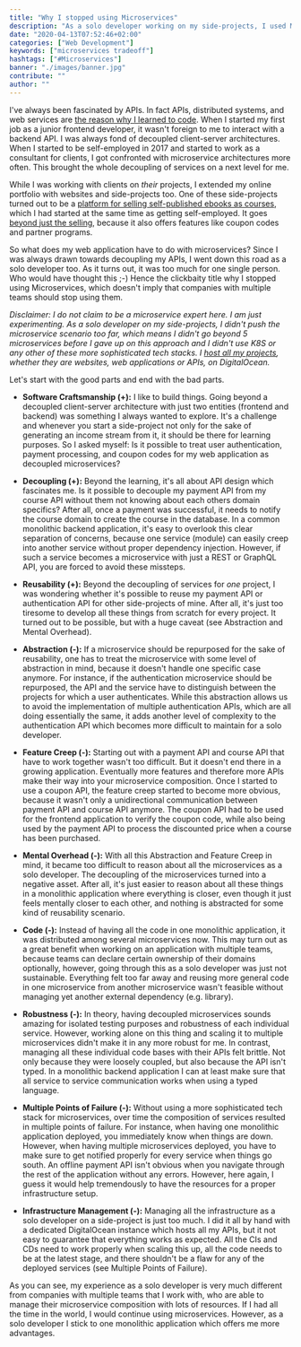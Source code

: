 ```yaml
---
title: "Why I stopped using Microservices"
description: "As a solo developer working on my side-projects, I used Microservices for my last project. It didn't turn out well and here is why ..."
date: "2020-04-13T07:52:46+02:00"
categories: ["Web Development"]
keywords: ["microservices tradeoff"]
hashtags: ["#Microservices"]
banner: "./images/banner.jpg"
contribute: ""
author: ""
---
```


<Sponsorship />

I've always been fascinated by APIs. In fact APIs, distributed systems, and web services are [the reason why I learned to code](/what-is-an-api-javascript/). When I started my first job as a junior frontend developer, it wasn't foreign to me to interact with a backend API. I was always fond of decoupled client-server architectures. When I started to be self-employed in 2017 and started to work as a consultant for clients, I got confronted with microservice architectures more often. This brought the whole decoupling of services on a next level for me.

While I was working with clients on *their* projects, I extended my online portfolio with websites and side-projects too. One of these side-projects turned out to be a [platform for selling self-published ebooks as courses](https://courses.robinwieruch.de/), which I had started at the same time as getting self-employed. It goes [beyond just the selling](https://twitter.com/rwieruch/status/1243209627707346944), because it also offers features like coupon codes and partner programs.

So what does my web application have to do with microservices? Since I was always drawn towards decoupling my APIs, I went down this road as a solo developer too. As it turns out, it was too much for one single person. Who would have thought this ;-) Hence the clickbaity title why I stopped using Microservices, which doesn't imply that companies with multiple teams should stop using them.

*Disclaimer: I do not claim to be a microservice expert here. I am just experimenting. As a solo developer on my side-projects, I didn't push the microservice scenario too far, which means I didn't go beyond 5 microservices before I gave up on this approach and I didn't use K8S or any other of these more sophisticated tech stacks. I [host all my projects](/deploy-applications-digital-ocean/), whether they are websites, web applications or APIs, on DigitalOcean.*

Let's start with the good parts and end with the bad parts.

* **Software Craftsmanship (+):** I like to build things. Going beyond a decoupled client-server architecture with just two entities (frontend and backend) was something I always wanted to explore. It's a challenge and whenever you start a side-project not only for the sake of generating an income stream from it, it should be there for learning purposes. So I asked myself: Is it possible to treat user authentication, payment processing, and coupon codes for my web application as decoupled microservices?

* **Decoupling (+):** Beyond the learning, it's all about API design which fascinates me. Is it possible to decouple my payment API from my course API without them not knowing about each others domain specifics? After all, once a payment was successful, it needs to notify the course domain to create the course in the database. In a common monolithic backend application, it's easy to overlook this clear separation of concerns, because one service (module) can easily creep into another service without proper dependency injection. However, if such a service becomes a microservice with just a REST or GraphQL API, you are forced to avoid these missteps.

* **Reusability (+):** Beyond the decoupling of services for *one* project, I was wondering whether it's possible to reuse my payment API or authentication API for other side-projects of mine. After all, it's just too tiresome to develop all these things from scratch for every project. It turned out to be possible, but with a huge caveat (see Abstraction and Mental Overhead).

* **Abstraction (-):** If a microservice should be repurposed for the sake of reusability, one has to treat the microservice with some level of abstraction in mind, because it doesn't handle one specific case anymore. For instance, if the authentication microservice should be repurposed, the API and the service have to distinguish between the projects for which a user authenticates. While this abstraction allows us to avoid the implementation of multiple authentication APIs, which are all doing essentially the same, it adds another level of complexity to the authentication API which becomes more difficult to maintain for a solo developer.

* **Feature Creep (-):** Starting out with a payment API and course API that have to work together wasn't too difficult. But it doesn't end there in a growing application. Eventually more features and therefore more APIs make their way into your microservice composition. Once I started to use a coupon API, the feature creep started to become more obvious, because it wasn't only a unidirectional communication between payment API and course API anymore. The coupon API had to be used for the frontend application to verify the coupon code, while also being used by the payment API to process the discounted price when a course has been purchased.

* **Mental Overhead (-):** With all this Abstraction and Feature Creep in mind, it became too difficult to reason about all the microservices as a solo developer. The decoupling of the microservices turned into a negative asset. After all, it's just easier to reason about all these things in a monolithic application where everything is closer, even though it just feels mentally closer to each other, and nothing is abstracted for some kind of reusability scenario.

* **Code (-):** Instead of having all the code in one monolithic application, it was distributed among several microservices now. This may turn out as a great benefit when working on an application with multiple teams, because teams can declare certain ownership of their domains optionally, however, going through this as a solo developer was just not sustainable. Everything felt too far away and reusing more general code in one microservice from another microservice wasn't feasible without managing yet another external dependency (e.g. library).

* **Robustness (-):** In theory, having decoupled microservices sounds amazing for isolated testing purposes and robustness of each individual service. However, working alone on this thing and scaling it to multiple microservices didn't make it in any more robust for me. In contrast, managing all these individual code bases with their APIs felt brittle. Not only because they were loosely coupled, but also because the API isn't typed. In a monolithic backend application I can at least make sure that all service to service communication works when using a typed language.

* **Multiple Points of Failure (-):** Without using a more sophisticated tech stack for microservices, over time the composition of services resulted in multiple points of failure. For instance, when having one monolithic application deployed, you immediately know when things are down. However, when having multiple microservices deployed, you have to make sure to get notified properly for every service when things go south. An offline payment API isn't obvious when you navigate through the rest of the application without any errors. However, here again, I guess it would help tremendously to have the resources for a proper infrastructure setup.

* **Infrastructure Management (-):** Managing all the infrastructure as a solo developer on a side-project is just too much. I did it all by hand with a dedicated DigitalOcean instance which hosts all my APIs, but it not easy to guarantee that everything works as expected. All the CIs and CDs need to work properly when scaling this up, all the code needs to be at the latest stage, and there shouldn't be a flaw for any of the deployed services (see Multiple Points of Failure).

<Divider />

As you can see, my experience as a solo developer is very much different from companies with multiple teams that I work with, who are able to manage their microservice composition with lots of resources. If I had all the time in the world, I would continue using microservices. However, as a solo developer I stick to one monolithic application which offers me more advantages.





